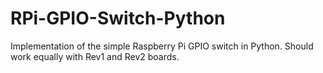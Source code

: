RPi-GPIO-Switch-Python
======================

Implementation of the simple Raspberry Pi GPIO switch in Python. Should work equally with Rev1 and Rev2 boards.